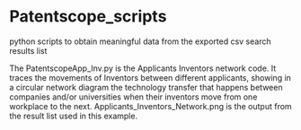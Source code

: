 # Patentscope_scripts
python scripts to obtain meaningful data from the exported csv search results list

The PatentscopeApp_Inv.py is the Applicants Inventors network code. It traces the movements of Inventors between different applicants, showing in a circular network diagram the technology transfer that happens between companies and/or universities when their inventors move from one workplace to the next. Applicants_Inventors_Network.png is the output from the result list used in this example. 
